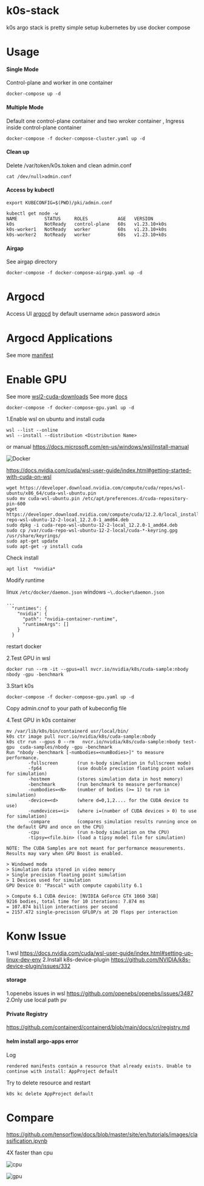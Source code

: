 # k0s-stack
k0s argo stack is pretty simple setup kubernetes by use docker compose

# Usage

#### Single Mode

Control-plane and worker in one container

```
docker-compose up -d
```
#### Multiple Mode

Default one control-plane container and two wroker container , Ingress inside control-plane container
```
docker-compose -f docker-compose-cluster.yaml up -d
```
#### Clean up

Delete /var/token/k0s.token and clean admin.conf
```
cat /dev/null>admin.conf
```

#### Access by kubectl

```
export KUBECONFIG=$(PWD)/pki/admin.conf

kubectl get node -w
NAME          STATUS     ROLES           AGE   VERSION
k0s           NotReady   control-plane   60s   v1.23.10+k0s
k0s-worker1   NotReady   worker          60s   v1.23.10+k0s
k0s-worker2   NotReady   worker          60s   v1.23.10+k0s
```
#### Airgap

See airgap directory
```
docker-compose -f docker-compose-airgap.yaml up -d
```

# Argocd 


Access UI [argocd](http://argocd.localhost/) by default  username ```admin``` password ```admin```

# Argocd Applications

See more [manifest](https://github.com/zengzhengrong/k0s-stack/tree/zh-cn/manifests)


# Enable GPU


See more [wsl2-cuda-downloads](https://developer.nvidia.com/cuda-downloads?target_os=Linux&target_arch=x86_64&Distribution=WSL-Ubuntu&target_version=2.0&target_type=deb_local)
See more [docs](https://docs.nvidia.com/cuda/wsl-user-guide/index.html#nvidia-compute-software-support-on-wsl-2)

```
docker-compose -f docker-compose-gpu.yaml up -d
```



1.Enable wsl on ubuntu and install cuda



```
wsl --list --online
wsl --install --distribution <Distribution Name>
```
or manual https://docs.microsoft.com/en-us/windows/wsl/install-manual


![Docker](https://github.com/zengzhengrong/k0s-stack/blob/nvidia-container-runtime/image/docker.png)


https://docs.nvidia.com/cuda/wsl-user-guide/index.html#getting-started-with-cuda-on-wsl


```
wget https://developer.download.nvidia.com/compute/cuda/repos/wsl-ubuntu/x86_64/cuda-wsl-ubuntu.pin
sudo mv cuda-wsl-ubuntu.pin /etc/apt/preferences.d/cuda-repository-pin-600
wget https://developer.download.nvidia.com/compute/cuda/12.2.0/local_installers/cuda-repo-wsl-ubuntu-12-2-local_12.2.0-1_amd64.deb
sudo dpkg -i cuda-repo-wsl-ubuntu-12-2-local_12.2.0-1_amd64.deb
sudo cp /var/cuda-repo-wsl-ubuntu-12-2-local/cuda-*-keyring.gpg /usr/share/keyrings/
sudo apt-get update
sudo apt-get -y install cuda
```

Check install

```
apt list  *nvidia*
```

Modify runtime 

linux ```/etc/docker/daemon.json```
windows ```~\.docker\daemon.json```

```
...
  "runtimes": {
    "nvidia": {
      "path": "nvidia-container-runtime",
      "runtimeArgs": []
    }
  }
```

restart docker

2.Test GPU in wsl

```
docker run --rm -it --gpus=all nvcr.io/nvidia/k8s/cuda-sample:nbody nbody -gpu -benchmark
```

3.Start k0s
```
docker-compose -f docker-compose-gpu.yaml up -d
```
Copy admin.cnof to your path of kubeconfig file

4.Test GPU in k0s container

```
mv /var/lib/k0s/bin/containerd usr/local/bin/
k0s ctr image pull nvcr.io/nvidia/k8s/cuda-sample:nbody
k0s ctr run --gpus 0 --rm   nvcr.io/nvidia/k8s/cuda-sample:nbody test-gpu  cuda-samples/nbody -gpu -benchmark
Run "nbody -benchmark [-numbodies=<numBodies>]" to measure performance.
        -fullscreen       (run n-body simulation in fullscreen mode)
        -fp64             (use double precision floating point values for simulation)
        -hostmem          (stores simulation data in host memory)
        -benchmark        (run benchmark to measure performance) 
        -numbodies=<N>    (number of bodies (>= 1) to run in simulation) 
        -device=<d>       (where d=0,1,2.... for the CUDA device to use)
        -numdevices=<i>   (where i=(number of CUDA devices > 0) to use for simulation)
        -compare          (compares simulation results running once on the default GPU and once on the CPU)
        -cpu              (run n-body simulation on the CPU)
        -tipsy=<file.bin> (load a tipsy model file for simulation)

NOTE: The CUDA Samples are not meant for performance measurements. Results may vary when GPU Boost is enabled.

> Windowed mode
> Simulation data stored in video memory
> Single precision floating point simulation
> 1 Devices used for simulation
GPU Device 0: "Pascal" with compute capability 6.1

> Compute 6.1 CUDA device: [NVIDIA GeForce GTX 1060 3GB]
9216 bodies, total time for 10 iterations: 7.874 ms
= 107.874 billion interactions per second
= 2157.472 single-precision GFLOP/s at 20 flops per interaction
```

# Konw Issue
1.wsl
https://docs.nvidia.com/cuda/wsl-user-guide/index.html#setting-up-linux-dev-env
2.Install k8s-device-plugin
https://github.com/NVIDIA/k8s-device-plugin/issues/332
#### storage

1.openebs issues in wsl https://github.com/openebs/openebs/issues/3487  
2.Only use local path pv

#### Private Registry

https://github.com/containerd/containerd/blob/main/docs/cri/registry.md


#### helm install argo-apps error
Log
```
rendered manifests contain a resource that already exists. Unable to continue with install: AppProject default
```

Try to delete resource and restart
```
k0s kc delete AppProject default
```

# Compare


https://github.com/tensorflow/docs/blob/master/site/en/tutorials/images/classification.ipynb

4X faster than cpu

![cpu](https://github.com/zengzhengrong/k0s-stack/blob/nvidia-container-runtime/image/cpu.png)

![gpu](https://github.com/zengzhengrong/k0s-stack/blob/nvidia-container-runtime/image/gpu.png)